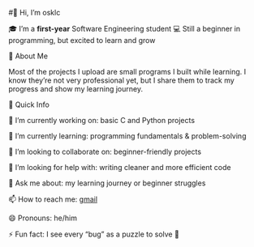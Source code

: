 #👋 Hi, I’m osklc

🎓 I’m a **first-year** Software Engineering student
💻 Still a beginner in programming, but excited to learn and grow

🚀 About Me

Most of the projects I upload are small programs I built while learning.
I know they’re not very professional yet, but I share them to track my progress and show my learning journey.

📌 Quick Info

🔭 I’m currently working on: basic C and Python projects

🌱 I’m currently learning: programming fundamentals & problem-solving

👯 I’m looking to collaborate on: beginner-friendly projects

🤔 I’m looking for help with: writing cleaner and more efficient code

💬 Ask me about: my learning journey or beginner struggles

📫 How to reach me: [gmail][1]

😄 Pronouns: he/him

⚡ Fun fact: I see every “bug” as a puzzle to solve 🧩

[1]:osklcmail@gmail.com
